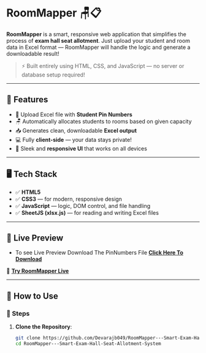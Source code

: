 # RoomMapper 🪑📋

**RoomMapper** is a smart, responsive web application that simplifies the process of **exam hall seat allotment**. Just upload your student and room data in Excel format — RoomMapper will handle the logic and generate a downloadable result!

> ⚡ Built entirely using HTML, CSS, and JavaScript — no server or database setup required!

---

## 🌟 Features

- 📁 Upload Excel file with **Student Pin Numbers**
- 🪑 Automatically allocates students to rooms based on given capacity
- 📥 Generates clean, downloadable **Excel output**
- 💻 Fully **client-side** — your data stays private!
- 🎨 Sleek and **responsive UI** that works on all devices

---

## 🖥️ Tech Stack

- ✅ **HTML5**  
- ✅ **CSS3** — for modern, responsive design  
- ✅ **JavaScript** — logic, DOM control, and file handling  
- ✅ **SheetJS (xlsx.js)** — for reading and writing Excel files  

---

## 🚀 Live Preview
- To see Live Preview Download The PinNumbers File [**Click Here To Download**](https://tinyurl.com/ExcelFile-RoomMapper)

🔗 [**Try RoomMapper Live**](https://devarajb049.github.io/RoomMapper---Smart-Exam-Hall-Seat-Allotment-System/)

---

## 📂 How to Use

### 🔧 Steps

1. **Clone the Repository**:

   ```bash
   git clone https://github.com/Devarajb049/RoomMapper---Smart-Exam-Hall-Seat-Allotment-System.git
   cd RoomMapper---Smart-Exam-Hall-Seat-Allotment-System
